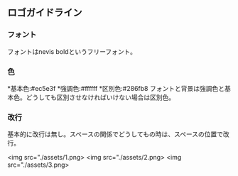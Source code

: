 ## ロゴガイドライン

### フォント
フォントはnevis boldというフリーフォント。

### 色
*基本色:#ec5e3f
*強調色:#ffffff
*区別色:#286fb8
フォントと背景は強調色と基本色。どうしても区別させなければいけない場合は区別色。

### 改行
基本的に改行は無し。スペースの関係でどうしてもの時は、スペースの位置で改行。


<img src="./assets/1.png>
<img src="./assets/2.png>
<img src="./assets/3.png>
